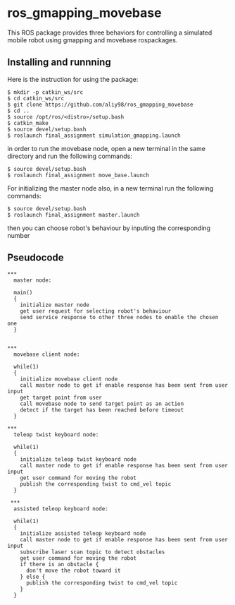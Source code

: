 # ros_gmapping_movebase
This ROS package provides three behaviors for controlling  a simulated mobile robot using gmapping and movebase rospackages.
## Installing and runnning 
Here is the instruction for using the package:
```bashscript
$ mkdir -p catkin_ws/src
$ cd catkin_ws/src
$ git clone https://github.com/aliy98/ros_gmapping_movebase
$ cd ..
$ source /opt/ros/<distro>/setup.bash
$ catkin_make
$ source devel/setup.bash
$ roslaunch final_assignment simulation_gmapping.launch
```
in order to run the movebase node, open a new terminal in the same directory and run the following commands:
```bashscript
$ source devel/setup.bash
$ roslaunch final_assignment move_base.launch
```
For initializing the master node also, in a new terminal run the following commands:
```bashscript
$ source devel/setup.bash
$ roslaunch final_assignment master.launch
```
then you can choose robot's behaviour by inputing the corresponding number


## Pseudocode
```
***
  master node:
  
  main()
  {
    initialize master node
    get user request for selecting robot's behaviour
    send service response to other three nodes to enable the chosen one
  }

  
***
  movebase client node:
  
  while(1)
  {
    initialize movebase client node
    call master node to get if enable response has been sent from user input
    get target point from user
    call movebase node to send target point as an action 
    detect if the target has been reached before timeout
  }

***
  teleop twist keyboard node:
  
  while(1)
  {
    initialize teleop twist keyboard node
    call master node to get if enable response has been sent from user input
    get user command for moving the robot
    publish the corresponding twist to cmd_vel topic
  }
 
 ***
  assisted teleop keyboard node:
  
  while(1)
  {
    initialize assisted teleop keyboard node 
    call master node to get if enable response has been sent from user input
    subscribe laser scan topic to detect obstacles
    get user command for moving the robot
    if there is an obstacle {
      don't move the robot toward it
    } else {
      publish the corresponding twist to cmd_vel topic
    }
  }
```


